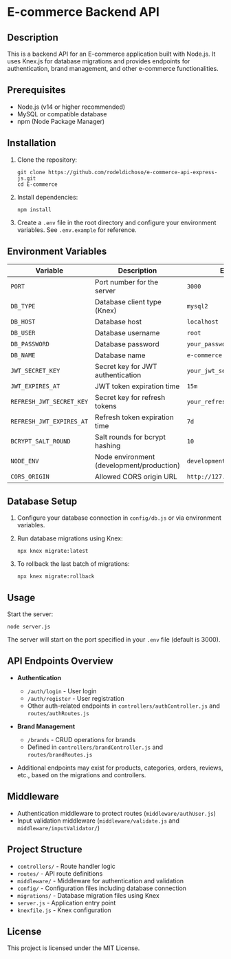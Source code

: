 # E-commerce Backend API

## Description
This is a backend API for an E-commerce application built with Node.js. It uses Knex.js for database migrations and provides endpoints for authentication, brand management, and other e-commerce functionalities.

## Prerequisites
- Node.js (v14 or higher recommended)
- MySQL or compatible database
- npm (Node Package Manager)

## Installation

1. Clone the repository:
   ```
   git clone https://github.com/rodeldichoso/e-commerce-api-express-js.git
   cd E-commerce
   ```

2. Install dependencies:
   ```
   npm install
   ```

3. Create a `.env` file in the root directory and configure your environment variables. See `.env.example` for reference.

## Environment Variables

| Variable              | Description                          | Example                      |
|-----------------------|----------------------------------|------------------------------|
| `PORT`                | Port number for the server         | `3000`                       |
| `DB_TYPE`             | Database client type (Knex)        | `mysql2`                     |
| `DB_HOST`             | Database host                      | `localhost`                  |
| `DB_USER`             | Database username                  | `root`                       |
| `DB_PASSWORD`         | Database password                  | `your_password`              |
| `DB_NAME`             | Database name                     | `e-commerce`                 |
| `JWT_SECRET_KEY`      | Secret key for JWT authentication | `your_jwt_secret_key`        |
| `JWT_EXPIRES_AT`      | JWT token expiration time          | `15m`                        |
| `REFRESH_JWT_SECRET_KEY` | Secret key for refresh tokens    | `your_refresh_jwt_secret_key`|
| `REFRESH_JWT_EXPIRES_AT` | Refresh token expiration time    | `7d`                         |
| `BCRYPT_SALT_ROUND`   | Salt rounds for bcrypt hashing     | `10`                        |
| `NODE_ENV`            | Node environment (development/production) | `development`          |
| `CORS_ORIGIN`         | Allowed CORS origin URL            | `http://127.0.0.1:5500`     |

## Database Setup

1. Configure your database connection in `config/db.js` or via environment variables.

2. Run database migrations using Knex:
   ```
   npx knex migrate:latest
   ```

3. To rollback the last batch of migrations:
   ```
   npx knex migrate:rollback
   ```

## Usage

Start the server:
```
node server.js
```

The server will start on the port specified in your `.env` file (default is 3000).

## API Endpoints Overview

- **Authentication**
  - `/auth/login` - User login
  - `/auth/register` - User registration
  - Other auth-related endpoints in `controllers/authController.js` and `routes/authRoutes.js`

- **Brand Management**
  - `/brands` - CRUD operations for brands
  - Defined in `controllers/brandController.js` and `routes/brandRoutes.js`

- Additional endpoints may exist for products, categories, orders, reviews, etc., based on the migrations and controllers.

## Middleware

- Authentication middleware to protect routes (`middleware/authUser.js`)
- Input validation middleware (`middleware/validate.js` and `middleware/inputValidator/`)

## Project Structure

- `controllers/` - Route handler logic
- `routes/` - API route definitions
- `middleware/` - Middleware for authentication and validation
- `config/` - Configuration files including database connection
- `migrations/` - Database migration files using Knex
- `server.js` - Application entry point
- `knexfile.js` - Knex configuration

## License

This project is licensed under the MIT License.

